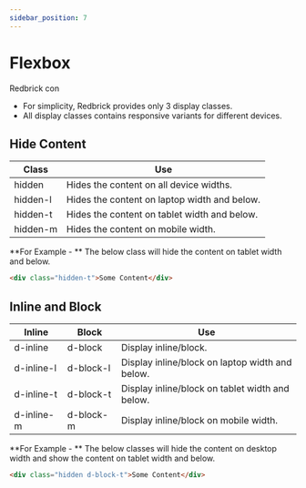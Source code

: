```yaml
---
sidebar_position: 7
---
```


# Flexbox

Redbrick con

- For simplicity, Redbrick provides only 3 display classes.
- All display classes contains responsive variants for different devices.

## Hide Content

| Class    | Use                                          |
| -------- | -------------------------------------------- |
| hidden   | Hides the content on all device widths.      |
| hidden-l | Hides the content on laptop width and below. |
| hidden-t | Hides the content on tablet width and below. |
| hidden-m | Hides the content on mobile width.           |

**For Example - **
The below class will hide the content on tablet width and below.

```html
<div class="hidden-t">Some Content</div>
```

## Inline and Block

| Inline     | Block     | Use                                             |
| ---------- | --------- | ----------------------------------------------- |
| d-inline   | d-block   | Display inline/block.                           |
| d-inline-l | d-block-l | Display inline/block on laptop width and below. |
| d-inline-t | d-block-t | Display inline/block on tablet width and below. |
| d-inline-m | d-block-m | Display inline/block on mobile width.           |

**For Example - **
The below classes will hide the content on desktop width and show the content
on tablet width and below.

```html
<div class="hidden d-block-t">Some Content</div>
```
